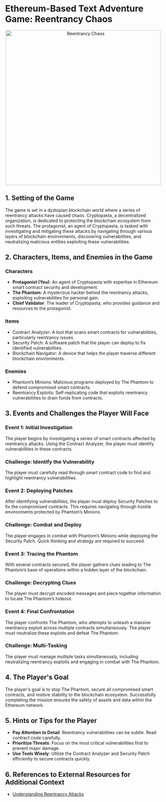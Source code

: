 # Ethereum-Based Text Adventure Game: Reentrancy Chaos

<div align="center">
  <img src="https://scarlet-implicit-seahorse-694.mypinata.cloud/ipfs/QmWTpg94d6AzPw94fCj8USn6ggi6HjjxHQjGPTe59imDjv" alt="Reentrancy Chaos" width="500"/>
</div>

## 1. Setting of the Game

The game is set in a dystopian blockchain world where a series of reentrancy attacks have caused chaos. Cryptopasta, a decentralized organization, is dedicated to protecting the blockchain ecosystem from such threats. The protagonist, an agent of Cryptopasta, is tasked with investigating and mitigating these attacks by navigating through various layers of blockchain environments, discovering vulnerabilities, and neutralizing malicious entities exploiting these vulnerabilities.

## 2. Characters, Items, and Enemies in the Game

### Characters

- **Protagonist (You)**: An agent of Cryptopasta with expertise in Ethereum smart contract security and development.
- **The Phantom**: A mysterious hacker behind the reentrancy attacks, exploiting vulnerabilities for personal gain.
- **Chief Validator**: The leader of Cryptopasta, who provides guidance and resources to the protagonist.

### Items

- Contract Analyzer: A tool that scans smart contracts for vulnerabilities, particularly reentrancy issues.
- Security Patch: A software patch that the player can deploy to fix identified vulnerabilities.
- Blockchain Navigator: A device that helps the player traverse different blockchain environments.

### Enemies

- Phantom’s Minions: Malicious programs deployed by The Phantom to defend compromised smart contracts.
- Reentrancy Exploits: Self-replicating code that exploits reentrancy vulnerabilities to drain funds from contracts.

## 3. Events and Challenges the Player Will Face

### Event 1: Initial Investigation

The player begins by investigating a series of smart contracts affected by reentrancy attacks. Using the Contract Analyzer, the player must identify vulnerabilities in these contracts.

### Challenge: Identify the Vulnerability

The player must carefully read through smart contract code to find and highlight reentrancy vulnerabilities.

### Event 2: Deploying Patches

After identifying vulnerabilities, the player must deploy Security Patches to fix the compromised contracts. This requires navigating through hostile environments protected by Phantom’s Minions.

### Challenge: Combat and Deploy

The player engages in combat with Phantom’s Minions while deploying the Security Patch. Quick thinking and strategy are required to succeed.

### Event 3: Tracing the Phantom

With several contracts secured, the player gathers clues leading to The Phantom’s base of operations within a hidden layer of the blockchain.

### Challenge: Decrypting Clues

The player must decrypt encoded messages and piece together information to locate The Phantom’s hideout.

### Event 4: Final Confrontation

The player confronts The Phantom, who attempts to unleash a massive reentrancy exploit across multiple contracts simultaneously. The player must neutralize these exploits and defeat The Phantom.

### Challenge: Multi-Tasking

The player must manage multiple tasks simultaneously, including neutralizing reentrancy exploits and engaging in combat with The Phantom.

## 4. The Player's Goal

The player's goal is to stop The Phantom, secure all compromised smart contracts, and restore stability to the blockchain ecosystem. Successfully completing the mission ensures the safety of assets and data within the Ethereum network.

## 5. Hints or Tips for the Player

- **Pay Attention to Detail**: Reentrancy vulnerabilities can be subtle. Read contract code carefully.
- **Prioritize Threats**: Focus on the most critical vulnerabilities first to prevent major damage.
- **Use Tools Wisely**: Utilize the Contract Analyzer and Security Patch efficiently to secure contracts quickly.

## 6. References to External Resources for Additional Context

- [Understanding Reentrancy Attacks](https://www.alchemy.com/overviews/reentrancy-attack-solidity)
